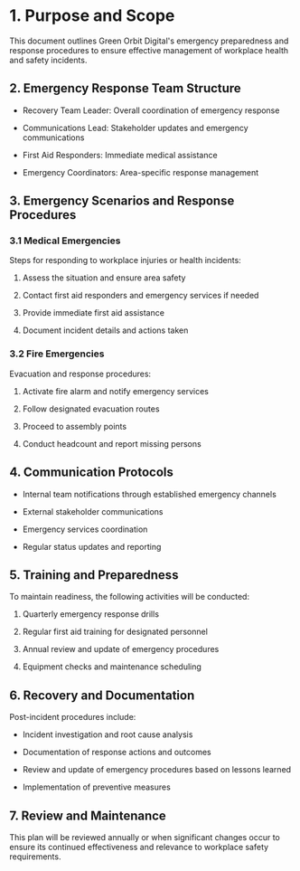 <!-- Unsupported block type: table_of_contents -->

# 1. Purpose and Scope

This document outlines Green Orbit Digital's emergency preparedness and response procedures to ensure effective management of workplace health and safety incidents.

## 2. Emergency Response Team Structure

- Recovery Team Leader: Overall coordination of emergency response

- Communications Lead: Stakeholder updates and emergency communications

- First Aid Responders: Immediate medical assistance

- Emergency Coordinators: Area-specific response management

## 3. Emergency Scenarios and Response Procedures

### 3.1 Medical Emergencies

Steps for responding to workplace injuries or health incidents:

1. Assess the situation and ensure area safety

1. Contact first aid responders and emergency services if needed

1. Provide immediate first aid assistance

1. Document incident details and actions taken

### 3.2 Fire Emergencies

Evacuation and response procedures:

1. Activate fire alarm and notify emergency services

1. Follow designated evacuation routes

1. Proceed to assembly points

1. Conduct headcount and report missing persons

## 4. Communication Protocols

- Internal team notifications through established emergency channels

- External stakeholder communications

- Emergency services coordination

- Regular status updates and reporting

## 5. Training and Preparedness

To maintain readiness, the following activities will be conducted:

1. Quarterly emergency response drills

1. Regular first aid training for designated personnel

1. Annual review and update of emergency procedures

1. Equipment checks and maintenance scheduling

## 6. Recovery and Documentation

Post-incident procedures include:

- Incident investigation and root cause analysis

- Documentation of response actions and outcomes

- Review and update of emergency procedures based on lessons learned

- Implementation of preventive measures

## 7. Review and Maintenance

This plan will be reviewed annually or when significant changes occur to ensure its continued effectiveness and relevance to workplace safety requirements.